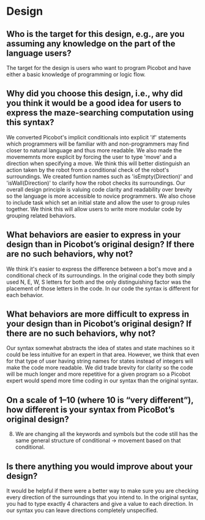 # Design

## Who is the target for this design, e.g., are you assuming any knowledge on the part of the language users?
The target for the design is users who want to program Picobot and have either a basic knowledge of 
programming or logic flow.

## Why did you choose this design, i.e., why did you think it would be a good idea for users to express the maze-searching computation using this syntax?
We converted Picobot's implicit conditionals into explicit 'if' statements which programmers will be familiar
with and non-programmers may find closer to natural language and thus more readable. We also made the movememnts
more explicit by forcing the user to type 'move' and a direction when specifying a move. We think this will
better distinguish an action taken by the robot from a conditional check of the robot's surroundings. We created funtion names such as 'isEmpty(Direction)' and 'isWall(Direction)' to clarify how the robot checks its surroundings.
Our overall design principle is valuing code clarity and readability over brevity so the language is more 
accessible to novice programmers. We also chose to include task which set an initial state and allow the user
to group rules together. We think this will allow users to write more modular code by grouping related behaviors.  

## What behaviors are easier to express in your design than in Picobot’s original design?  If there are no such behaviors, why not?
We think it's easier to express the difference between a bot's move and a conditional check of its surroundings. 
In the original code they both simply used N, E, W, S letters for both and the only distinguishing factor was the
placement of those letters in the code. In our code the syntax is different for each behavior. 

## What behaviors are more difficult to express in your design than in Picobot’s original design? If there are no such behaviors, why not?
Our syntax somewhat abstracts the idea of states and state machines so it could be less intuitive for an 
expert in that area. However, we think that even for that type of user having string names for states instead of
integers will make the code more readable. We did trade brevity for clarity so the code will be much longer 
and more repetitive for a given program so a Picobot expert would spend more time coding in our syntax than the 
original syntax.

## On a scale of 1–10 (where 10 is “very different”), how different is your syntax from PicoBot’s original design?
8. We are changing all the keywords and symbols but the code still has the same general structure of conditional
-> movement based on that conditional.

## Is there anything you would improve about your design?
It would be helpful if there were a better way to make sure you are checking every direction of the surroundings
that you intend to. In the original syntax, you had to type exactly 4 characters and give a value to each direction. 
In our syntax you can leave directions completely unspecified. 


